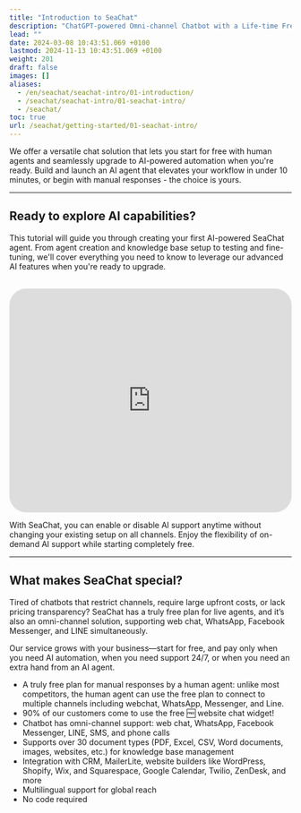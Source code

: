```yaml
---
title: "Introduction to SeaChat"
description: "ChatGPT-powered Omni-channel Chatbot with a Life-time Free Widget for Human Replies"
lead: ""
date: 2024-03-08 10:43:51.069 +0100
lastmod: 2024-11-13 10:43:51.069 +0100
weight: 201
draft: false
images: []
aliases:
  - /en/seachat/seachat-intro/01-introduction/
  - /seachat/seachat-intro/01-seachat-intro/
  - /seachat/
toc: true
url: /seachat/getting-started/01-seachat-intro/
---
```


We offer a versatile chat solution that lets you start for free with human agents and seamlessly upgrade to AI-powered automation when you're ready. Build and launch an AI agent that elevates your workflow in under 10 minutes, or begin with manual responses - the choice is yours.

---

## Ready to explore AI capabilities?
This tutorial will guide you through creating your first AI-powered SeaChat agent. From agent creation and knowledge base setup to testing and fine-tuning, we'll cover everything you need to know to leverage our advanced AI features when you're ready to upgrade.

<br/>
<iframe width="100%" height="400" src="https://www.youtube.com/embed/HsrMcNV8KJQ?list=PL8K7_LTqly44LeOocjDOpXH0svonxa0T0" title="Build Your Own ChatGPT Bot with Live Agent Transfer in 10 min | SeaChat | AI Bot with Agent Transfer" frameborder="0" allow="accelerometer; autoplay; clipboard-write; encrypted-media; gyroscope; picture-in-picture; web-share" allowfullscreen style="border-radius: 30px;"></iframe>

With SeaChat, you can enable or disable AI support anytime without changing your existing setup on all channels. Enjoy the flexibility of on-demand AI support while starting completely free.

---
## What makes SeaChat special?
Tired of chatbots that restrict channels, require large upfront costs, or lack pricing transparency?
SeaChat has a truly free plan for live agents, and it’s also an omni-channel solution, supporting web chat, WhatsApp, Facebook Messenger, and LINE simultaneously.

Our service grows with your business—start for free, and pay only when you need AI automation, when you need support 24/7, or when you need an extra hand from an AI agent.

- A truly free plan for manual responses by a human agent: unlike most competitors, the human agent can use the free plan to connect to multiple channels including webchat, WhatsApp, Messenger, and Line.
- 90% of our customers come to use the free 🆓 website chat widget!
- Chatbot has omni-channel support: web chat, WhatsApp, Facebook Messenger, LINE, SMS, and phone calls
- Supports over 30 document types (PDF, Excel, CSV, Word documents, images, websites, etc.) for knowledge base management 
- Integration with CRM, MailerLite, website builders like WordPress, Shopify, Wix, and Squarespace, Google Calendar, Twilio, ZenDesk, and more
- Multilingual support for global reach
- No code required
